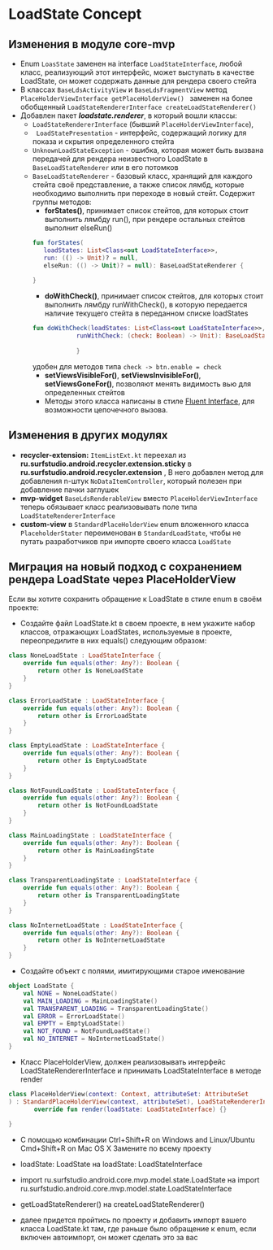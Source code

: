 # LoadState Concept

## Изменения в модуле core-mvp
  - Enum ```LoasState``` заменен на interface ```LoadStateInterface```, любой класс, реализующий этот интерфейс, может выступать в качестве LoadState, он может содержать данные для рендера своего стейта
  - В классах ```BaseLdsActivityView``` и ```BaseLdsFragmentView```  метод 
```PlaceHolderViewInterface getPlaceHolderView() ```
заменен на более обобщенный 
```LoadStateRendererInterface createLoadStateRenderer()```
  - Добавлен пакет ***loadstate.renderer***, в который вошли классы:
    - ```LoadStateRendererInterface``` (бывший ```PlaceHolderViewInterface```),
    - ``` LoadStatePresentation``` - интерфейс, содержащий логику для показа и скрытия определенного стейта
    - ```UnknownLoadStateException``` - ошибка, которая может быть вызвана передачей для рендера неизвестного LoadState в ```BaseLoadStateRenderer``` или в его потомков
    - ```BaseLoadStateRenderer``` - базовый класс, хранящий для каждого стейта своё представление, а также список лямбд, которые необходимо выполнить при переходе в новый стейт.
    Содержит группы методов:
        - **forStates()**, принимает список стейтов, для которых стоит выполнить лямбду run(), при рендере остальных стейтов выполнит elseRun()
         ```kotlin
         fun forStates(
            loadStates: List<Class<out LoadStateInterface>>,
            run: (() -> Unit)? = null,
            elseRun: (() -> Unit)? = null): BaseLoadStateRenderer {
            
        }
        ```
        - **doWithCheck()**, принимает список стейтов, для которых стоит выполнить лямбду runWithCheck(),
        в которую передается наличие текущего стейта в переданном списке loadStates
        ```kotlin
        fun doWithCheck(loadStates: List<Class<out LoadStateInterface>>,
                    runWithCheck: (check: Boolean) -> Unit): BaseLoadStateRenderer {
                    
                    }
        ```
        удобен для методов типа ```check -> btn.enable = check```
        - **setViewsVisibleFor()**, **setViewsInvisibleFor()**, **setViewsGoneFor()**, позволяют менять видимость вью для определенных стейтов
        - Методы этого класса написаны в стиле [Fluent Interface](https://ru.wikipedia.org/wiki/Fluent_interface), для возможности цепочечного вызова.
## Изменения в других модулях
 - **recycler-extension:** ```ItemListExt.kt``` переехал из **ru.surfstudio.android.recycler.extension.sticky** в **ru.surfstudio.android.recycler.extension** , В него добавлен метод для добавления n-штук ```NoDataItemController```, который полезен при добавление пачки заглушек
 - **mvp-widget** ```BaseLdsRenderableView``` вместо ```PlaceHolderViewInterface``` теперь обязывает класс реализовывать поле типа ```LoadStateRendererInterface```
 - **custom-view**  в ```StandardPlaceHolderView``` enum вложенного класса ```PlaceholderStater``` переименован в ```StandardLoadState```, чтобы не путать разработчиков при импорте своего класса ```LoadState```
 
## Миграция на новый подход с сохранением рендера LoadState через PlaceHolderView
Если вы хотите сохранить обращение к LoadState в стиле enum в своём проекте:
  - Создайте файл LoadState.kt в своем проекте, в нем укажите набор классов, отражающих LoadStates, используемые в проекте, переопредилите в них equals() следующим образом:
```kotlin
class NoneLoadState : LoadStateInterface {
    override fun equals(other: Any?): Boolean {
        return other is NoneLoadState
    }
}

class ErrorLoadState : LoadStateInterface {
    override fun equals(other: Any?): Boolean {
        return other is ErrorLoadState
    }
}

class EmptyLoadState : LoadStateInterface {
    override fun equals(other: Any?): Boolean {
        return other is EmptyLoadState
    }
}

class NotFoundLoadState : LoadStateInterface {
    override fun equals(other: Any?): Boolean {
        return other is NotFoundLoadState
    }
}

class MainLoadingState : LoadStateInterface {
    override fun equals(other: Any?): Boolean {
        return other is MainLoadingState
    }
}

class TransparentLoadingState : LoadStateInterface {
    override fun equals(other: Any?): Boolean {
        return other is TransparentLoadingState
    }
}

class NoInternetLoadState : LoadStateInterface {
    override fun equals(other: Any?): Boolean {
        return other is NoInternetLoadState
    }
}
```
  - Создайте объект с полями, имитирующими старое именование
```kotlin
object LoadState {
    val NONE = NoneLoadState()
    val MAIN_LOADING = MainLoadingState()
    val TRANSPARENT_LOADING = TransparentLoadingState()
    val ERROR = ErrorLoadState()
    val EMPTY = EmptyLoadState()
    val NOT_FOUND = NotFoundLoadState()
    val NO_INTERNET = NoInternetLoadState()
} 
```
- Класс PlaceHolderView, должен реализовывать интерфейс LoadStateRendererInterface и принимать LoadStateInterface в методе render
 ```kotlin
 class PlaceHolderView(context: Context, attributeSet: AttributeSet
) : StandardPlaceHolderView(context, attributeSet), LoadStateRendererInterface {
        override fun render(loadState: LoadStateInterface) {}
    
}
 ```
  - С помощью комбинации 
Ctrl+Shift+R on Windows and Linux/Ubuntu
Cmd+Shift+R on Mac OS X
Замените по всему проекту
   - loadState: LoadState
на
loadState: LoadStateInterface

  - import ru.surfstudio.android.core.mvp.model.state.LoadState
на 
import ru.surfstudio.android.core.mvp.model.state.LoadStateInterface

- getLoadStateRenderer()
   на 
createLoadStateRenderer()

- далее придется пройтись по проекту и добавить импорт вашего класса LoadState.kt там, где раньше было обращение к enum, если включен автоимпорт, он может сделать это за вас

